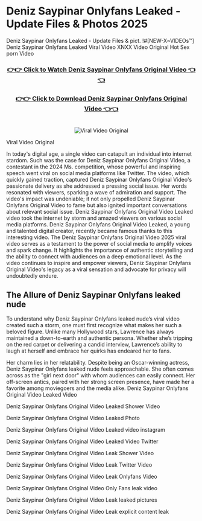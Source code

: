 # Deniz Saypinar Onlyfans Leaked - Update Files & Photos 2025

Deniz Saypinar Onlyfans Leaked - Update Files & pict. !#[NEW-X~VIDEOs™] Deniz Saypinar Onlyfans Leaked Viral Video XNXX Video Original Hot Sex porn Video
<br>
<div align="center">
<h3><a href="https://links2leaks.com?utm_source=denizsaypinar&utm_medium=gitlong" rel="nofollow">👉👉 Click to Watch Deniz Saypinar Onlyfans Original Video 👈👈</a></h3>
<h3><a href="https://links2leaks.com?utm_source=denizsaypinar&utm_medium=gitlong" rel="nofollow">👉👉 Click to Download Deniz Saypinar Onlyfans Original Video 👈👈</a></h3>
<br>
<a href="https://links2leaks.com?utm_source=denizsaypinar&utm_medium=gitlong" rel="nofollow"><img src="https://i.ibb.co/Gkj2r4b/banner.png" alt="Viral Video Original" style="max-width: 100%; display: inline-block;" data-target="animated-image.originalImage"></a>
</div>

Viral Video Original

In today's digital age, a single video can catapult an individual into internet stardom. Such was the case for Deniz Saypinar Onlyfans Original Video, a contestant in the 2024 Ms. competition, whose powerful and inspiring speech went viral on social media platforms like Twitter.
The video, which quickly gained traction, captured Deniz Saypinar Onlyfans Original Video's passionate delivery as she addressed a pressing social issue. Her words resonated with viewers, sparking a wave of admiration and support. The video's impact was undeniable; it not only propelled Deniz Saypinar Onlyfans Original Video to fame but also ignited important conversations about relevant social issue.
Deniz Saypinar Onlyfans Original Video Leaked video took the internet by storm and amazed viewers on various social media platforms. Deniz Saypinar Onlyfans Original Video Leaked, a young and talented digital creator, recently became famous thanks to this interesting video.
The Deniz Saypinar Onlyfans Original Video 2025 viral video serves as a testament to the power of social media to amplify voices and spark change. It highlights the importance of authentic storytelling and the ability to connect with audiences on a deep emotional level. As the video continues to inspire and empower viewers, Deniz Saypinar Onlyfans Original Video's legacy as a viral sensation and advocate for privacy will undoubtedly endure.

<h2>The Allure of Deniz Saypinar Onlyfans leaked nude</h2>


To understand why Deniz Saypinar Onlyfans leaked nude’s viral video created such a storm, one must first recognize what makes her such a beloved figure. Unlike many Hollywood stars, Lawrence has always maintained a down-to-earth and authentic persona. Whether she’s tripping on the red carpet or delivering a candid interview, Lawrence’s ability to laugh at herself and embrace her quirks has endeared her to fans.

Her charm lies in her relatability. Despite being an Oscar-winning actress, Deniz Saypinar Onlyfans leaked nude feels approachable. She often comes across as the "girl next door" with whom audiences can easily connect. Her off-screen antics, paired with her strong screen presence, have made her a favorite among moviegoers and the media alike.
Deniz Saypinar Onlyfans Original Video Leaked Video

Deniz Saypinar Onlyfans Original Video Leaked Shower Video

Deniz Saypinar Onlyfans Original Video Leaked Photo

Deniz Saypinar Onlyfans Original Video Leaked video instagram

Deniz Saypinar Onlyfans Original Video Leaked Video Twitter

Deniz Saypinar Onlyfans Original Video Leak Shower Video

Deniz Saypinar Onlyfans Original Video Leak Twitter Video

Deniz Saypinar Onlyfans Original Video Leak Onlyfans Video

Deniz Saypinar Onlyfans Original Video Only Fans leak video

Deniz Saypinar Onlyfans Original Video Leak leaked pictures

Deniz Saypinar Onlyfans Original Video Leak explicit content leak